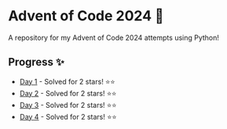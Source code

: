 # Advent of Code 2024 🎄

A repository for my Advent of Code 2024 attempts using Python!

## Progress ✨

* [Day 1](day1.py) - Solved for 2 stars! ⭐⭐
* [Day 2](day2.py) - Solved for 2 stars! ⭐⭐
* [Day 3](day3.py) - Solved for 2 stars! ⭐⭐
* [Day 4](day4.py) - Solved for 2 stars! ⭐⭐